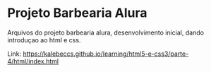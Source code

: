 # Projeto Barbearia Alura

Arquivos do projeto barbearia alura, desenvolvimento inicial, dando introduçao ao html e css.

Link: https://kalebeccs.github.io/learning/html5-e-css3/parte-4/html/index.html
